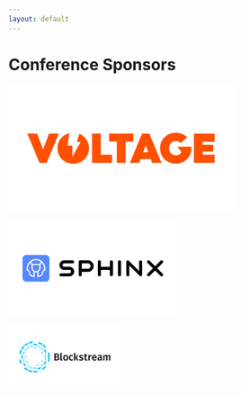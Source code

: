 ```yaml
---
layout: default
---
```




# Conference Sponsors


<a href="https://voltage.cloud/"><img width="400" src="assets/img/sponsors/voltage-logo.png"></a>

<a href="http://sphinx.chat/"><img width="300" src="assets/img/sponsors/sphinx-logo.png"></a>

<a href="https://blockstream.com/"><img width="200" src="assets/img/sponsors/blockstream-logo.png"></a>
